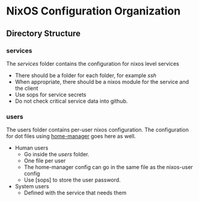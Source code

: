 # NixOS Configuration Organization


## Directory Structure

### services
The *services* folder contains the configuration for nixos level services
- There should be a folder for each folder, for example *ssh*
- When appropriate, there should be a nixos module for the service and the client
- Use sops for service secrets
- Do not check critical service data into github.

### users
The users folder contains per-user nixos configuration.
The configuration for dot files using [home-manager](https://github.com/nix-community/home-manager) goes here as well.
- Human users 
  - Go inside the *users* folder.
  - One file per user
  - The home-manager config can go in the same file as the nixos-user config
  - Use [sops] to store the user password.
- System users
  - Defined with the service that needs them



  